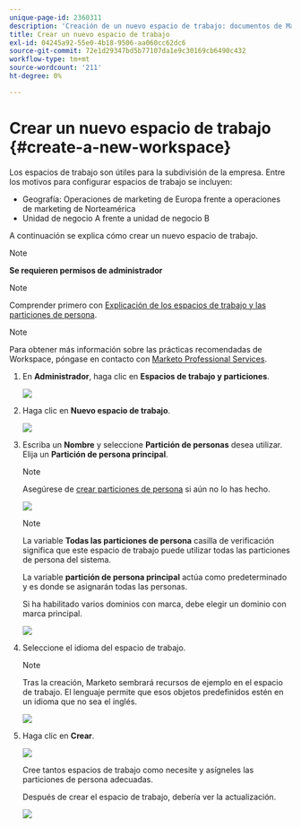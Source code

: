 ```yaml
---
unique-page-id: 2360311
description: 'Creación de un nuevo espacio de trabajo: documentos de Marketo: documentación del producto'
title: Crear un nuevo espacio de trabajo
exl-id: 04245a92-55e0-4b18-9506-aa060cc62dc6
source-git-commit: 72e1d29347bd5b77107da1e9c30169cb6490c432
workflow-type: tm+mt
source-wordcount: '211'
ht-degree: 0%

---
```


# Crear un nuevo espacio de trabajo {#create-a-new-workspace}

Los espacios de trabajo son útiles para la subdivisión de la empresa. Entre los motivos para configurar espacios de trabajo se incluyen:

* Geografía: Operaciones de marketing de Europa frente a operaciones de marketing de Norteamérica
* Unidad de negocio A frente a unidad de negocio B

A continuación se explica cómo crear un nuevo espacio de trabajo.

>[!NOTE]
>
>**Se requieren permisos de administrador**

>[!NOTE]
>
>Comprender primero con [Explicación de los espacios de trabajo y las particiones de persona](/help/marketo/product-docs/administration/workspaces-and-person-partitions/understanding-workspaces-and-person-partitions.md).

>[!NOTE]
>
>Para obtener más información sobre las prácticas recomendadas de Workspace, póngase en contacto con [Marketo Professional Services](mailto:services@marketo.com).

1. En **Administrador**, haga clic en **Espacios de trabajo y particiones**.

   ![](assets/image2014-9-17-11-3a59-3a11.png)

1. Haga clic en **Nuevo espacio de trabajo**.

   ![](assets/two-1.png)

1. Escriba un **Nombre** y seleccione **Partición de personas** desea utilizar. Elija un **Partición de persona principal**.

   >[!NOTE]
   >
   >Asegúrese de [crear particiones de persona](/help/marketo/product-docs/administration/workspaces-and-person-partitions/create-a-person-partition.md) si aún no lo has hecho.

   ![](assets/three-1.png)

   >[!NOTE]
   >
   >La variable **Todas las particiones de persona** casilla de verificación significa que este espacio de trabajo puede utilizar todas las particiones de persona del sistema.
   >
   >La variable **partición de persona principal** actúa como predeterminado y es donde se asignarán todas las personas.

   Si ha habilitado varios dominios con marca, debe elegir un dominio con marca principal.

   ![](assets/four-1.png)

1. Seleccione el idioma del espacio de trabajo.

   >[!NOTE]
   >
   >Tras la creación, Marketo sembrará recursos de ejemplo en el espacio de trabajo. El lenguaje permite que esos objetos predefinidos estén en un idioma que no sea el inglés.

   ![](assets/five.png)

1. Haga clic en **Crear**.

   ![](assets/six.png)

   Cree tantos espacios de trabajo como necesite y asígneles las particiones de persona adecuadas.

   Después de crear el espacio de trabajo, debería ver la actualización.

   ![](assets/image2014-9-17-15-3a39-3a10.png)
